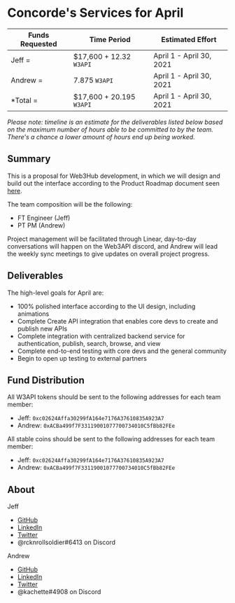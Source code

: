 # Concorde's Services for April

| Funds Requested | Time Period | Estimated Effort |
|-|-|-|
Jeff = | $17,600 + 12.32 `W3API` | April 1 - April 30, 2021 | 176 hours |
Andrew = | 7.875 `W3API` | April 1 - April 30, 2021 | 15 hours |
*Total = | $17,600 + 20.195 `W3API` | April 1 - April 30, 2021 | 175 hours |*

*Please note: timeline is an estimate for the deliverables listed below based on the maximum number of hours able to be committed to by the team. There's a chance a lower amount of hours end up being worked.*

## Summary

This is a proposal for Web3Hub development, in which we will design and build out the interface according to the Product Roadmap document seen [here](https://docs.google.com/document/d/1s8ZJaJZRfDYqjUFRXcB4egwrZQHIUqod9JhIws1g77Q/edit?usp=sharing).

The team composition will be the following:
- FT Engineer (Jeff)
- PT PM (Andrew)

Project management will be facilitated through Linear, day-to-day conversations will happen on the Web3API discord, and Andrew will lead the weekly sync meetings to give updates on overall project progress.


## Deliverables

The high-level goals for April are:
- 100% polished interface according to the UI design, including animations
- Complete Create API integration that enables core devs to create and publish new APIs
- Complete integration with centralized backend service for authentication, publish, search, browse, and view
- Complete end-to-end testing with core devs and the general community
- Begin to open up testing to external partners

## Fund Distribution

All W3API tokens should be sent to the following addresses for each team member:
- Jeff: `0xc02624Affa30299fA164e7176A37610835A923A7`
- Andrew: `0xACBa499f7F33119001077700734010C5fBb82FEe`

All stable coins should be sent to the following addresses for each team member:
- Jeff: `0xc02624Affa30299fA164e7176A37610835A923A7`
- Andrew: `0xACBa499f7F33119001077700734010C5fBb82FEe`


## About

Jeff
- [GitHub](https://github.com/jeffscottward)
- [LinkedIn](https://www.linkedin.com/in/jeffscottward/)
- [Twitter](https://twitter.com/jeffscottward)
- @rcknrollsoldier#6413 on Discord

Andrew
- [GitHub](https://github.com/amcassetti)
- [LinkedIn](www.linkedin.com/in/andrew-cassetti-33128030)
- [Twitter](https://twitter.com/_acassetti)
- @kachette#4908 on Discord
